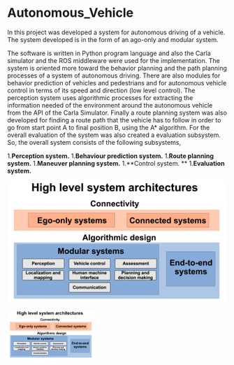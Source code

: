 # Autonomous_Vehicle
In this project was developed a system for autonomous driving of a vehicle. The system developed is in the form of an ago-only and modular system.

The software is written in Python program language and also the Carla simulator and the ROS middleware were used for the implementation. The system is oriented more toward the behavior planning and the path planning processes of a system of autonomous driving. There are also modules for behavior prediction of vehicles and pedestrians and for autonomous vehicle control in terms of its speed and direction (low level control). The perception system uses algorithmic processes for extracting the information needed of the environment around the autonomous vehicle from the API of the Carla Simulator. Finally a route planning system was also developed for finding a route path that the vehicle has to follow in order to go from start point A to final position B, using the A* algorithm. For the overall evaluation of the system was also created a evaluation subsystem. So, the overall system consists of the following subsystems,

1.**Perception system.**
1.**Behaviour prediction system.**
1.**Route planning system.**
1.**Maneuver planning system.**
1.**Control system. **
1.**Evaluation system.**

![](/images/image144.png)

<img src="/images/image144.png" alt="drawing" width="200"/>

